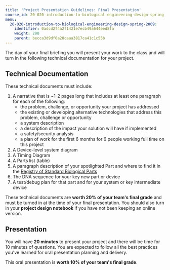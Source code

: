 ```yaml
---
title: 'Project Presentation Guidelines: Final Presentation'
course_id: 20-020-introduction-to-biological-engineering-design-spring-2009
menu:
  20-020-introduction-to-biological-engineering-design-spring-2009:
    identifier: 0adcd2f4a2f1421e7ecb49a644eed8fa
    weight: 290
    parent: becca3d9df0a28caaa3817ca41c1c55b
---
```

The day of your final briefing you will present your work to the class and will turn in the following technical documentation for your project.

Technical Documentation
-----------------------

These technical documents must include:

1.  A narrative that is ~1-2 pages long that includes at least one paragraph for each of the following:
    *   the problem, challenge, or opportunity your project has addressed
    *   the existing or developing alternative technologies that address this problem, challenge or opportunity
    *   a system description
    *   a description of the impact your solution will have if implemented
    *   a safety/security analysis
    *   a plan of work for the first 6 months for 6 people working full time on this project
2.  A Device-level system diagram
3.  A Timing Diagram
4.  A Parts list (table)
5.  A paragraph description of your spotlighted Part and where to find it in the [Registry of Standard Biological Parts](http://parts.igem.org/Main_Page) 
6.  The DNA sequence for your key new part or device
7.  A test/debug plan for that part and for your system or key intermediate device

These technical documents are **worth 20% of your team's final grade** and must be turned in at the time of your final presentation. You should also turn in your **project design notebook** if you have not been keeping an online version.

Presentation
------------

You will have **20 minutes** to present your project and there will be time for 10 minutes of questions. You are expected to follow all the best practices you've learned for oral presentation planning and delivery.

This oral presentation is **worth 10% of your team's final grade**.